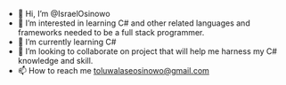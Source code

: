 - 👋 Hi, I’m @IsraelOsinowo
- 👀 I’m interested in learning C# and other related languages and frameworks needed to be a full stack programmer.
- 🌱 I’m currently learning C#
- 💞️ I’m looking to collaborate on project that will help me harness my C# knowledge and skill. 
- 📫 How to reach me toluwalaseosinowo@gmail.com

<!---
IsraelOsinowo/IsraelOsinowo is a ✨ special ✨ repository because its `README.md` (this file) appears on your GitHub profile.
You can click the Preview link to take a look at your changes.
--->
